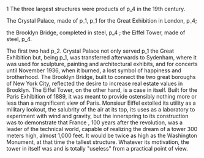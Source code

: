   
1 The three largest structures were products of p_4 in the 19th century.

The Crystal Palace, made of p_1, p_1 for the Great Exhibition in London, p_4;

the Brooklyn Bridge, completed in steel, p_4 ; the Eiffel Tower, made of steel, p_4.

The first two had p_2. Crystal Palace not only served p_1 the Great Exhibition but, being p_1, was transferred afterwards to Sydenham, where it was used for sculpture, painting and architectural exhibits, and for concerts until November 1936, when it burned, a lost symbol of happiness and brotherhood. The Brooklyn Bridge, built to connect the two great boroughs of New York City, reflected the desire to increase real estate values in Brooklyn. The Eiffel Tower, on the other hand, is a case in itself. Built for the Paris Exhibition of 1889, it was meant to provide ostensibly nothing more or less than a magnificent view of Paris. Monsieur Eiffel extolled its utility as a military lookout, the salubrity of the air at its top, its uses as a laboratory to experiment with wind and gravity, but the innerspring to its construction was to demonstrate that France , 100 years after the revolution, was a leader of the technical world, capable of realizing the dream of a tower 300 meters high, almost 1,000 feet. It would be twice as high as the Washington Monument, at that time the tallest structure. Whatever its motivation, the tower in itself was and is totally "useless" from a practical point of view.